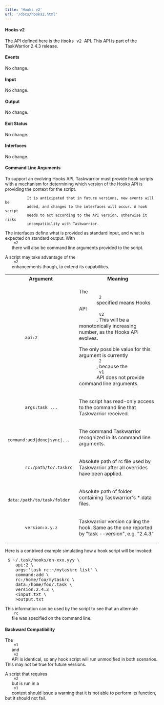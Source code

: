```yaml
---
title: 'Hooks v2'
url: '/docs/hooks2.html'
---
```

<div class="col-md-10 main">
 <div class="row">
  <div class="callout callout-info">
   <h4>
    Hooks v2
   </h4>
   <p>
    The API defined here is the
    <kbd>
     Hooks v2
    </kbd>
    API.
                This API is part of the TaskWarrior 2.4.3 release.
   </p>
  </div>
  <a name="hooks">
  </a>
  <p>
  </p>
  <a name="events">
  </a>
  <h4>
   Events
  </h4>
  <p>
   No change.
  </p>
  <a name="input">
  </a>
  <h4>
   Input
  </h4>
  <p>
   No change.
  </p>
  <a name="output">
  </a>
  <h4>
   Output
  </h4>
  <p>
   No change.
  </p>
  <a name="status">
  </a>
  <h4>
   Exit Status
  </h4>
  <p>
   No change.
  </p>
  <a name="interfaces">
  </a>
  <h4>
   Interfaces
  </h4>
  <p>
   No change.
  </p>
  <a name="args">
  </a>
  <h4>
   Command Line Arguments
  </h4>
  <p>
   To support an evolving Hooks API, Taskwarrior must provide hook
              scripts with a mechanism for determining which version of the
              Hooks API is providing the context for the script.

              It is anticipated that in future versions, new events will be
              added, and changes to the interfaces will occur. A hook script
              needs to act according to the API version, otherwise it risks
              incompatibility with Taskwarrior.
  </p>
  <p>
   The interfaces define what is provided as standard input, and
              what is expected on standard output.  With
   <code>
    v2
   </code>
   there
              will also be command line arguments provided to the script.
  </p>
  <p>
   A script may take advantage of the
   <code>
    v2
   </code>
   enhancements
              though, to extend its capabilities.
  </p>
  <p>
   <table class="table table-striped table-condensed">
    <tr>
     <th>
      Argument
     </th>
     <th>
      Meaning
     </th>
    </tr>
    <tr>
     <td>
      <code>
       api:2
      </code>
     </td>
     <td>
      <p>
       The
       <code>
        2
       </code>
       specified means Hooks API
       <code>
        v2
       </code>
       .
                      This will be a monotonically increasing number, as the
                      Hooks API evolves.
      </p>
      <p>
       The only possible value for this argument is currently
       <code>
        2
       </code>
       , because the
       <code>
        v1
       </code>
       API does not
                      provide command line arguments.
      </p>
     </td>
    </tr>
    <tr>
     <td>
      <code>
       args:task ...
      </code>
     </td>
     <td>
      <p>
       The script has read-only access to the command line that
                      Taskwarrior received.
      </p>
     </td>
    </tr>
    <tr>
     <td>
      <code>
       command:add|done|sync|...
      </code>
     </td>
     <td>
      <p>
       The command Taskwarrior recognized in its command line
                      arguments.
      </p>
     </td>
    </tr>
    <tr>
     <td>
      <code>
       rc:/path/to/.taskrc
      </code>
     </td>
     <td>
      <p>
       Absolute path of rc file used by Taskwarrior after all
                      overrides have been applied.
      </p>
     </td>
    </tr>
    <tr>
     <td>
      <code>
       data:/path/to/task/folder
      </code>
     </td>
     <td>
      <p>
       Absolute path of folder containing Taskwarrior's *.data
                      files.
      </p>
     </td>
    </tr>
    <tr>
     <td>
      <code>
       version:x.y.z
      </code>
     </td>
     <td>
      <p>
       Taskwarrior version calling the hook. Same as the one
                      reported by "task --version", e.g. "2.4.3"
      </p>
     </td>
    </tr>
   </table>
  </p>
  <p>
   Here is a contrived example simulating how a hook script will be
              invoked:
  </p>
  <pre> $ ~/.task/hooks/on-xxx.yyy \
    api:2 \
    args:'task rc:~/mytaskrc list' \
    command:add \
    rc:/home/foo/mytaskrc \
    data:/home/foo/.task \
    version:2.4.3 \
    &lt;input.txt \
    &gt;output.txt</pre>
  <p>
   This information can be used by the script to see that an
              alternate
   <code>
    rc
   </code>
   file was specified on the command
              line.
  </p>
  <a name="compat">
  </a>
  <h4>
   Backward Compatibility
  </h4>
  <p>
   The
   <code>
    v1
   </code>
   and
   <code>
    v2
   </code>
   API is identical, so any hook
              script will run unmodified in both scenarios. This may not be
              true for future versions.
  </p>
  <p>
   A script that requires
   <code>
    v2
   </code>
   but is run in a
   <code>
    v1
   </code>
   context should issue a warning that it is not able to perform its
              function, but it should not fail.
  </p>
 </div>
 <br/>
 <br/>
</div>

